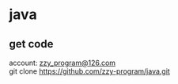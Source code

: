 # java  
## get code  
account: zzy_program@126.com      
git clone https://github.com/zzy-program/java.git  
